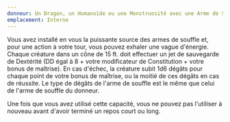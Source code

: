 ```yaml
---
donneur: Un Dragon, un Humanoïde ou une Monstruosité avec une Arme de Souffle
emplacement: Interne
---
```

Vous avez installé en vous la puissante source des armes de souffle et, pour une action à votre tour, vous pouvez exhaler une vague d'énergie. Chaque créature dans un cône de 15 ft. doit effectuer un jet de sauvegarde de Dextérité (DD égal à 8 + votre modificateur de Constitution + votre bonus de maîtrise). En cas d'échec, la créature subit 1d6 dégâts pour chaque point de votre bonus de maîtrise, ou la moitié de ces dégâts en cas de réussite. Le type de dégâts de l'arme de souffle est le même que celui de l'arme de souffle du donneur.

Une fois que vous avez utilisé cette capacité, vous ne pouvez pas l'utiliser à nouveau avant d'avoir terminé un repos court ou long.